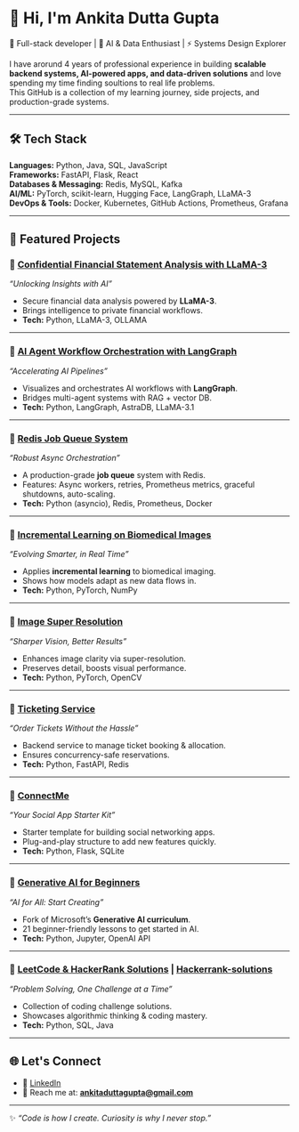 # 👋 Hi, I'm Ankita Dutta Gupta  

🚀 Full-stack developer | 🧠 AI & Data Enthusiast | ⚡ Systems Design Explorer  

I have arorund 4 years of professional experience in building **scalable backend systems, AI-powered apps, and data-driven solutions** 
and love spending my time finding soultions to real life problems.  
This GitHub is a collection of my learning journey, side projects, and production-grade systems.  

---

## 🛠 Tech Stack  

**Languages:** Python, Java, SQL, JavaScript  
**Frameworks:** FastAPI, Flask, React  
**Databases & Messaging:** Redis, MySQL, Kafka  
**AI/ML:** PyTorch, scikit-learn, Hugging Face, LangGraph, LLaMA-3  
**DevOps & Tools:** Docker, Kubernetes, GitHub Actions, Prometheus, Grafana  

---

## 📌 Featured Projects  

### 🔹 [Confidential Financial Statement Analysis with LLaMA-3](https://github.com/ankitaduttagupta/Confidential-Financial-Statement-Analysis-with-Llama-3)  
*“Unlocking Insights with AI”*  
- Secure financial data analysis powered by **LLaMA-3**.  
- Brings intelligence to private financial workflows.  
- **Tech:** Python, LLaMA-3, OLLAMA  

---

### 🔹 [AI Agent Workflow Orchestration with LangGraph](https://github.com/ankitaduttagupta/End-to-End-Multi-AI-Agents-RAG-with-LangGraph-AstraDB-and-Llama-3.1)  
*“Accelerating AI Pipelines”*  
- Visualizes and orchestrates AI workflows with **LangGraph**.  
- Bridges multi-agent systems with RAG + vector DB.  
- **Tech:** Python, LangGraph, AstraDB, LLaMA-3.1  

---

### 🔹 [Redis Job Queue System](https://github.com/ankitaduttagupta/redis-job-queue-system)  
*“Robust Async Orchestration”*  
- A production-grade **job queue** system with Redis.  
- Features: Async workers, retries, Prometheus metrics, graceful shutdowns, auto-scaling.  
- **Tech:** Python (asyncio), Redis, Prometheus, Docker  

---

### 🔹 [Incremental Learning on Biomedical Images](https://github.com/ankitaduttagupta/incremental_learning_on_biomedical_images)  
*“Evolving Smarter, in Real Time”*  
- Applies **incremental learning** to biomedical imaging.  
- Shows how models adapt as new data flows in.  
- **Tech:** Python, PyTorch, NumPy  

---

### 🔹 [Image Super Resolution](https://github.com/ankitaduttagupta/image-super-resolution)  
*“Sharper Vision, Better Results”*  
- Enhances image clarity via super-resolution.  
- Preserves detail, boosts visual performance.  
- **Tech:** Python, PyTorch, OpenCV  

---

### 🔹 [Ticketing Service](https://github.com/ankitaduttagupta/ticketing-service)  
*“Order Tickets Without the Hassle”*  
- Backend service to manage ticket booking & allocation.  
- Ensures concurrency-safe reservations.  
- **Tech:** Python, FastAPI, Redis  

---

### 🔹 [ConnectMe](https://github.com/ankitaduttagupta/ConnectMe)  
*“Your Social App Starter Kit”*  
- Starter template for building social networking apps.  
- Plug-and-play structure to add new features quickly.  
- **Tech:** Python, Flask, SQLite  

---

### 🔹 [Generative AI for Beginners](https://github.com/ankitaduttagupta/generative-ai-for-beginners)  
*“AI for All: Start Creating”*  
- Fork of Microsoft’s **Generative AI curriculum**.  
- 21 beginner-friendly lessons to get started in AI.  
- **Tech:** Python, Jupyter, OpenAI API  

---

### 🔹 [LeetCode & HackerRank Solutions](https://github.com/ankitaduttagupta/leetcode_solutions) | [Hackerrank-solutions](https://github.com/ankitaduttagupta/Hackerrank-solutions)  
*“Problem Solving, One Challenge at a Time”*  
- Collection of coding challenge solutions.  
- Showcases algorithmic thinking & coding mastery.  
- **Tech:** Python, SQL, Java  

---

## 🌐 Let's Connect  

- 💼 [LinkedIn](https://www.linkedin.com/in/ankitaduttagupta5/)
- 📧 Reach me at: **ankitaduttagupta@gmail.com**  

---

✨ *“Code is how I create. Curiosity is why I never stop.”*  
